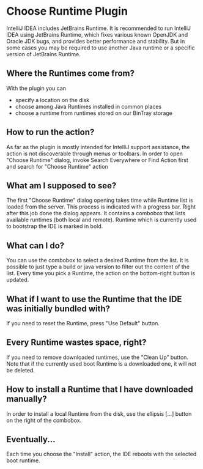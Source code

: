 # Choose Runtime Plugin

IntelliJ IDEA includes JetBrains Runtime. It is recommended to run IntelliJ IDEA using JetBrains Runtime, which fixes various known OpenJDK and Oracle JDK bugs, and provides better performance and stability. But in some cases you may be required to use another Java runtime or a specific version of JetBrains Runtime.

## Where the Runtimes come from?

With the plugin you can
* specify a location on the disk
* choose among Java Runtimes installed in common places
* choose a runtime from runtimes stored on our BinTray storage

## How to run the action?

As far as the plugin is mostly intended for IntelliJ support assistance, the action is not discoverable through menus or toolbars. In order to open "Choose Runtime" dialog, invoke Search Everywhere or Find Action first and search for "Choose Runtime" action

## What am I supposed to see?

The first "Choose Runtime" dialog opening takes time while Runtime list is loaded from the server. This process is indicated with a progress bar. Right after this job done the dialog appears. It contains a combobox that lists available runtimes (both local and remote). Runtime which is currently used to bootstrap the IDE is marked in bold.

## What can I do?

You can use the combobox to select a desired Runtime from the list. It is possible to just type a build or java version to filter out the content of the list. Every time you pick a  Runtime, the action on the bottom-right button is updated.

## What if I want to use the Runtime that the IDE was initially bundled with?

If you need to reset the Runtime, press "Use Default" button.

## Every Runtime wastes space, right?

If you need to remove downloaded runtimes, use the "Clean Up” button. Note that if the currently used boot Runtime is a downloaded one, it will not be deleted.

## How to install a Runtime that I have downloaded manually?

In order to install a local Runtime from the disk, use the ellipsis [...] button on the right of the combobox.

## Eventually...

Each time you choose the "Install" action, the IDE reboots with the selected boot runtime.
